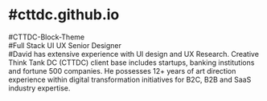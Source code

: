 # #cttdc.github.io
 #CTTDC-Block-Theme</br>
#Full Stack UI UX Senior Designer</br>
#David has extensive experience with UI design and UX Research. Creative Think Tank DC (CTTDC) client base includes startups, banking institutions and fortune 500 companies. He possesses 12+ years of art direction experience within digital transformation initiatives for B2C, B2B and SaaS industry expertise.

